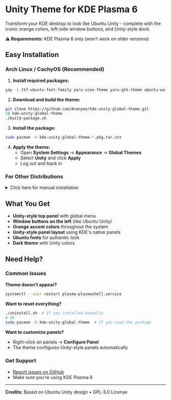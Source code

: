 # Unity Theme for KDE Plasma 6

Transform your KDE desktop to look like Ubuntu Unity - complete with the iconic orange colors, left-side window buttons, and Unity-style dock.

**⚠️ Requirements:** KDE Plasma 6 only (won't work on older versions)

## Easy Installation

### Arch Linux / CachyOS (Recommended)

1. **Install required packages:**
```bash
yay -S ttf-ubuntu-font-family yaru-icon-theme yaru-gtk-theme ubuntu-wallpapers plasma-browser-integration plasma-integration
```

2. **Download and build the theme:**
```bash
git clone https://github.com/Anonymo/kde-unity-global-theme.git
cd kde-unity-global-theme
./build-package.sh
```

3. **Install the package:**
```bash
sudo pacman -U kde-unity-global-theme-*.pkg.tar.zst
```

4. **Apply the theme:**
   - Open **System Settings** → **Appearance** → **Global Themes**
   - Select **Unity** and click **Apply**
   - Log out and back in

### For Other Distributions

<details>
<summary>Click here for manual installation</summary>

#### Fedora 41+
```bash
sudo dnf install git
git clone https://github.com/Anonymo/kde-unity-global-theme.git
cd kde-unity-global-theme
./install.sh
```

#### Ubuntu 25.04+ / Debian Testing
```bash
sudo apt update && sudo apt install git
git clone https://github.com/Anonymo/kde-unity-global-theme.git
cd kde-unity-global-theme
./install.sh
```

**After installation:**
1. Open **System Settings** → **Appearance** → **Global Themes**
2. Select **Unity** and click **Apply**
3. Log out and back in

</details>

## What You Get

- **Unity-style top panel** with global menu
- **Window buttons on the left** (like Ubuntu Unity)  
- **Orange accent colors** throughout the system
- **Unity-style panel layout** using KDE's native panels
- **Ubuntu fonts** for authentic look
- **Dark theme** with Unity colors

## Need Help?

### Common Issues

**Theme doesn't appear?**
```bash
systemctl --user restart plasma-plasmashell.service
```

**Want to reset everything?**
```bash
./uninstall.sh  # If you installed manually
# OR
sudo pacman -R kde-unity-global-theme  # If you used the package
```

**Want to customize panels?**
- Right-click on panels → **Configure Panel**
- The theme configures Unity-style panels automatically

### Get Support
- [Report issues on GitHub](https://github.com/Anonymo/kde-unity-global-theme/issues)
- Make sure you're using KDE Plasma 6

---

**Credits:** Based on Ubuntu Unity design • GPL-3.0 License